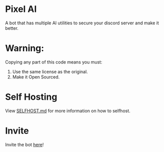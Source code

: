 # Pixel AI
A bot that has multiple AI utilities to secure your discord server and make it better.

# **Warning:**
Copying any part of this code means you must:
1. Use the same license as the original.
1. Make it Open Sourced.

# Self Hosting
View [SELFHOST.md](SELFHOST.md) for more information on how to selfhost.

# Invite
Invite the bot [here](https://discord.com/api/oauth2/authorize?client_id=769026548560560178&permissions=8&scope=bot%20applications.commands)!